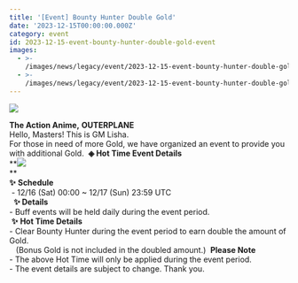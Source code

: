 ```yaml
---
title: '[Event] Bounty Hunter Double Gold'
date: '2023-12-15T00:00:00.000Z'
category: event
id: 2023-12-15-event-bounty-hunter-double-gold-event
images:
  - >-
    /images/news/legacy/event/2023-12-15-event-bounty-hunter-double-gold-event/d3054187f4fa41e49640fab9bd69014d.webp
  - >-
    /images/news/legacy/event/2023-12-15-event-bounty-hunter-double-gold-event/7c4c15ffdafe44e6b5c7b1533128885e_002.webp
---
```


![](/images/news/legacy/event/2023-12-15-event-bounty-hunter-double-gold-event/d3054187f4fa41e49640fab9bd69014d.webp)  
  
**The Action Anime,** **OUTERPLANE**  
Hello, Masters! This is GM Lisha.  
For those in need of more Gold, we have organized an event to provide you with additional Gold.  **◈ Hot Time Event Details**  
**![](/images/news/legacy/event/2023-12-15-event-bounty-hunter-double-gold-event/7c4c15ffdafe44e6b5c7b1533128885e_002.webp)  
**  
**✨** **Schedule**  
 - 12/16 (Sat) 00:00 ~ 12/17 (Sun) 23:59 UTC  
  ****✨** **Details****  
\- Buff events will be held daily during the event period.  
 **✨** **Hot Time Details**  
\- Clear Bounty Hunter during the event period to earn double the amount of Gold.  
   (Bonus Gold is not included in the doubled amount.)  **Please Note**  
\- The above Hot Time will only be applied during the event period.  
\- The event details are subject to change. Thank you.
